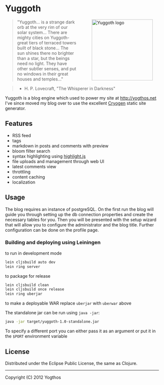 # Yuggoth

<img src="https://raw.github.com/yogthos/yuggoth/master/logo.png"
 style="margin-left:50px;"
 hspace="20"
 alt="Yuggoth logo" title="a strange dark orb" align="right" width="200" height="200"/>

>"Yuggoth... is a strange dark orb at the very rim of our solar system...
>There are mighty cities on Yuggoth-great tiers of terraced towers built of black stone...
>The sun shines there no brighter than a star, but the beings need no light.
>They have other subtler senses, and put no windows in their great houses and temples..."

> - H. P. Lovecraft, &quot;The Whisperer in Darkness&quot;


Yuggoth is a blog engine which used to power my site at http://yogthos.net I've since moved my blog over to use the excellent [Cryogen](https://github.com/lacarmen/cryogen) static site generator.

## Features

* RSS feed
* tags
* markdown in posts and comments with preview
* bloom filter search
* syntax highlighting using [highlight.js](https://highlightjs.org/)
* file uploads and management through web UI
* latest comments view
* throttling
* content caching
* localization

## Usage

The blog requires an instance of postgreSQL. On the first run the blog will guide you through setting up
the db connection properties and create the necessary tables for you. Then you will be presented with the
setup wizard that will allow you to configure the administrator and the blog title. Further configuration
can be done on the profile page.

### Building and deploying using Leiningen

to run in development mode
```bash
lein cljsbuild auto dev
lein ring server
```

to package for release
```bash
lein cljsbuild clean
lein cljsbuild once release
lein ring uberjar
```

to make a deployable WAR replace `uberjar` with `uberwar` above

The standalone jar can be run using `java -jar`:

```bash
java -jar target/yuggoth-1.0-standalone.jar
```

To specify a different port you can either pass it as an argument or put it in the `$PORT` environment variable


## License

Distributed under the Eclipse Public License, the same as Clojure.

***
Copyright (C) 2012 Yogthos

